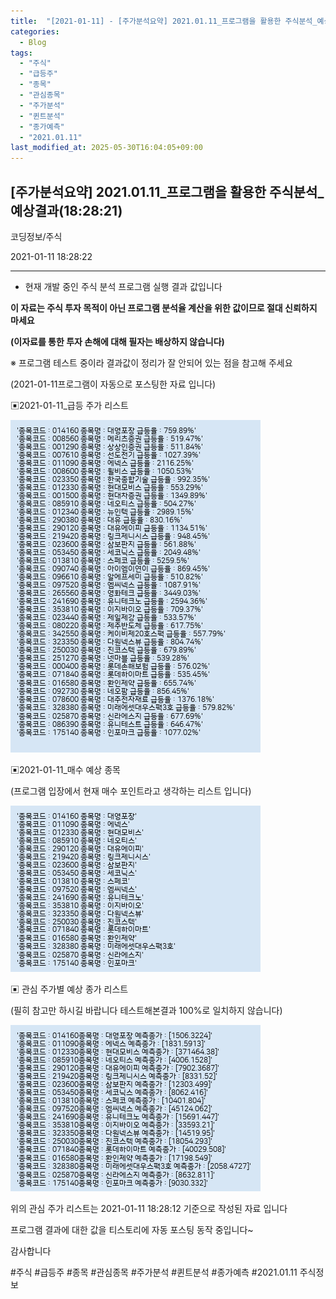 ```yaml
---
title:  "[2021-01-11] - [주가분석요약] 2021.01.11_프로그램을 활용한 주식분석_예상결과(18:28:21)"
categories:
  - Blog
tags:
  - "주식"
  - "급등주"
  - "종목"
  - "관심종목"
  - "주가분석"
  - "퀸트분석"
  - "종가예측"
  - "2021.01.11"
last_modified_at: 2025-05-30T16:04:05+09:00
---
```


## [주가분석요약] 2021.01.11_프로그램을 활용한 주식분석_예상결과(18:28:21)

코딩정보/주식

2021-01-11 18:28:22

* * *

* 현재 개발 중인 주식 분석 프로그램 실행 결과 값입니다

**이 자료는 주식 투자 목적이 아닌 프로그램 분석율 계산을 위한 값이므로 절대 신뢰하지 마세요**

**(이자료를 통한 투자 손해에 대해 필자는 배상하지 않습니다)**

※ 프로그램 테스트 중이라 결과값이 정리가 잘 안되어 있는 점을 참고해 주세요

(2021-01-11프로그램이 자동으로 포스팅한 자료 입니다)

▣2021-01-11_급등 주가 리스트

![](/assets/images/주가분석요약_2021_01_11_프로그램을_활용한_주식분석_예상결과_18_28_21/skyloket_list.png)

▣2021-01-11_매수 예상 종목

(프로그램 입장에서 현재 매수 포인트라고 생각하는 리스트 입니다)

![](/assets/images/주가분석요약_2021_01_11_프로그램을_활용한_주식분석_예상결과_18_28_21/buy_list.png)

▣ 관심 주가별 예상 종가 리스트

(필히 참고만 하시길 바랍니다 테스트해본결과 100%로 일치하지 않습니다)

![](/assets/images/주가분석요약_2021_01_11_프로그램을_활용한_주식분석_예상결과_18_28_21/stockclose_list.png)

위의 관심 주가 리스트는 2021-01-11 18:28:12 기준으로 작성된 자료 입니다

프로그램 결과에 대한 값을 티스토리에 자동 포스팅 동작 중입니다~

감사합니다

  

#주식 #급등주 #종목 #관심종목 #주가분석 #퀸트분석 #종가예측 #2021.01.11 주식정보

